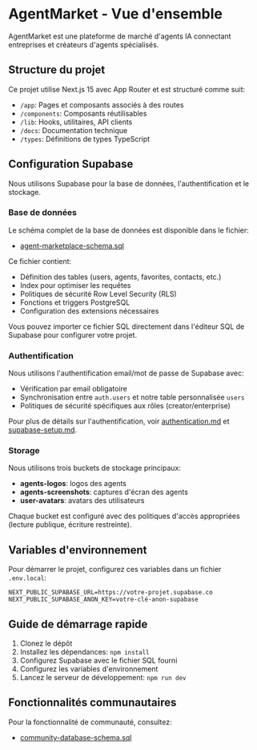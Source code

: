 # AgentMarket - Vue d'ensemble

AgentMarket est une plateforme de marché d'agents IA connectant entreprises et créateurs d'agents spécialisés.

## Structure du projet

Ce projet utilise Next.js 15 avec App Router et est structuré comme suit:

- `/app`: Pages et composants associés à des routes
- `/components`: Composants réutilisables
- `/lib`: Hooks, utilitaires, API clients
- `/docs`: Documentation technique
- `/types`: Définitions de types TypeScript

## Configuration Supabase

Nous utilisons Supabase pour la base de données, l'authentification et le stockage.

### Base de données

Le schéma complet de la base de données est disponible dans le fichier:
- [agent-marketplace-schema.sql](./docs/agent-marketplace-schema.sql)

Ce fichier contient:
- Définition des tables (users, agents, favorites, contacts, etc.)
- Index pour optimiser les requêtes
- Politiques de sécurité Row Level Security (RLS)
- Fonctions et triggers PostgreSQL
- Configuration des extensions nécessaires

Vous pouvez importer ce fichier SQL directement dans l'éditeur SQL de Supabase pour configurer votre projet.

### Authentification

Nous utilisons l'authentification email/mot de passe de Supabase avec:
- Vérification par email obligatoire
- Synchronisation entre `auth.users` et notre table personnalisée `users`
- Politiques de sécurité spécifiques aux rôles (creator/enterprise)

Pour plus de détails sur l'authentification, voir [authentication.md](./docs/authentication.md) et [supabase-setup.md](./docs/supabase-setup.md).

### Storage

Nous utilisons trois buckets de stockage principaux:
- **agents-logos**: logos des agents
- **agents-screenshots**: captures d'écran des agents
- **user-avatars**: avatars des utilisateurs

Chaque bucket est configuré avec des politiques d'accès appropriées (lecture publique, écriture restreinte).

## Variables d'environnement

Pour démarrer le projet, configurez ces variables dans un fichier `.env.local`:

```
NEXT_PUBLIC_SUPABASE_URL=https://votre-projet.supabase.co
NEXT_PUBLIC_SUPABASE_ANON_KEY=votre-clé-anon-supabase
```

## Guide de démarrage rapide

1. Clonez le dépôt
2. Installez les dépendances: `npm install`
3. Configurez Supabase avec le fichier SQL fourni
4. Configurez les variables d'environnement
5. Lancez le serveur de développement: `npm run dev`

## Fonctionnalités communautaires

Pour la fonctionnalité de communauté, consultez:
- [community-database-schema.sql](./docs/community-database-schema.sql)
